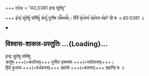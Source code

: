 +++
title = "40_0381 इन्द्र सुतेषु"

+++
इ꣡न्द्र꣢ सु꣣ते꣢षु꣣ सो꣡मे꣢षु꣣ क्र꣡तुं꣢ पुनीष उ꣣꣬क्थ्य꣢꣯म्। वि꣣दे꣢ वृ꣣ध꣢स्य꣣ द꣡क्ष꣢स्य म꣣हा꣢ꣳ हि षः ॥ 40:0381 ॥

<div class="js_include" newlevelforh1="2" title="विश्वास-शाकल-प्रस्तुतिः" unfilled url="/vedAH_Rk/shAkalam/saMhitA/vishvAsa-prastutiH/08/013/01_indraH_suteShu.md">
<details open><summary><h2>विश्वास-शाकल-प्रस्तुतिः ...{Loading}...</h2></summary>



इन्द्रः सु॒तेषु सोमे॑षु  
क्रतु॑म् +++(=कर्तारम्)+++ पुनीत उ॒क्थ्य॑म् +++(=स्तोतारम्)+++।  
वि॒दे वृ॒धस्य +++(=वर्धकस्य)+++ दक्ष॑सो +++(=बलस्य)+++ म॒हान्हि षः ॥

</details>
</div>